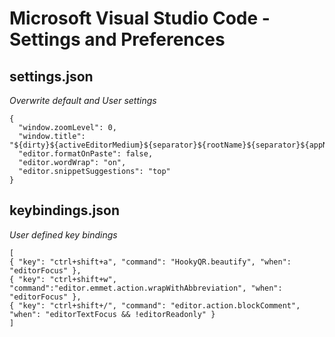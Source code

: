 # Microsoft Visual Studio Code - Settings and Preferences



## settings.json
_Overwrite default and User settings_

```
{
  "window.zoomLevel": 0,
  "window.title": "${dirty}${activeEditorMedium}${separator}${rootName}${separator}${appName}",
  "editor.formatOnPaste": false,
  "editor.wordWrap": "on",
  "editor.snippetSuggestions": "top"
}
```


## keybindings.json
_User defined key bindings_

```
[
{ "key": "ctrl+shift+a", "command": "HookyQR.beautify", "when": "editorFocus" },
{ "key": "ctrl+shift+w", "command":"editor.emmet.action.wrapWithAbbreviation", "when": "editorFocus" },
{ "key": "ctrl+shift+/", "command": "editor.action.blockComment", "when": "editorTextFocus && !editorReadonly" }
]

```
